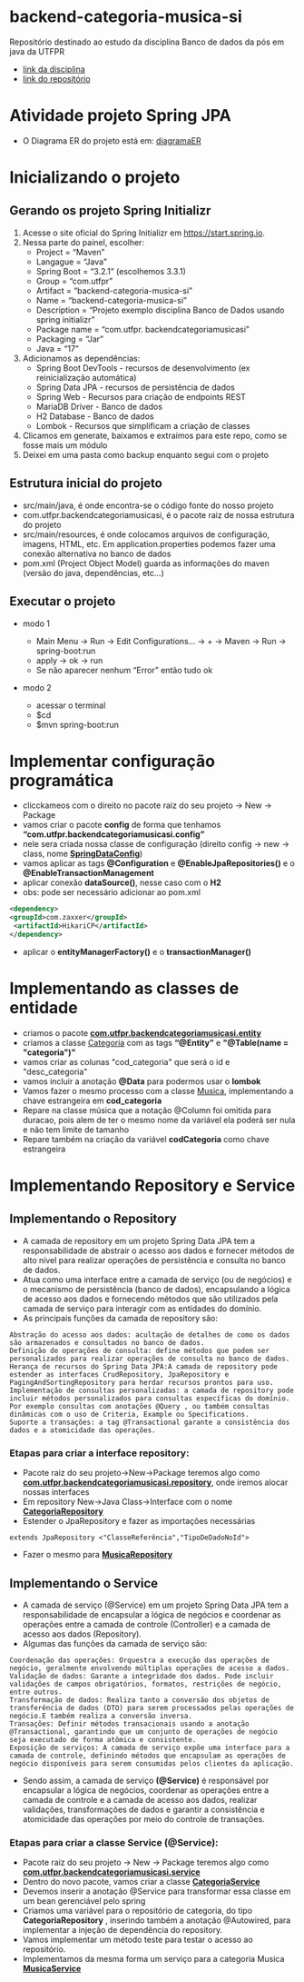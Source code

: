 # backend-categoria-musica-si
Repositório destinado ao estudo da disciplina Banco de dados da pós em java da UTFPR
- [link da disciplina](https://github.com/Cyber-Barbarian/estudo-java-utfpr-rafael)
- [link do repositório](https://github.com/Cyber-Barbarian/backend-categoria-musica-si)

# Atividade projeto Spring JPA
- O Diagrama ER do projeto está em: [diagramaER](src/main/resources/static/diagrama_ER.png)
 
# Inicializando o projeto
## Gerando os projeto Spring Initializr

1. Acesse o site oficial do Spring Initializr em https://start.spring.io.
2. Nessa parte do painel, escolher:
    - Project = “Maven”
    - Langague = “Java”
    - Spring Boot = “3.2.1” (escolhemos 3.3.1)
    - Group = “com.utfpr”
    - Artifact = “backend-categoria-musica-si”
    - Name = “backend-categoria-musica-si”
    - Description = “Projeto exemplo disciplina Banco de Dados usando spring initializr”
    - Package name = “com.utfpr. backendcategoriamusicasi”
    - Packaging = “Jar”
    - Java = “17”
3. Adicionamos as dependências:
    - Spring Boot DevTools - recursos de desenvolvimento (ex reinicialização automática)
    - Spring Data JPA - recursos de persistência de dados
    - Spring Web - Recursos para criação de endpoints REST
    - MariaDB Driver - Banco de dados
    - H2 Database - Banco de dados
    - Lombok - Recursos que simplificam a criação de classes
4. Clicamos em generate, baixamos e extraímos para este repo, como se fosse mais um módulo
5. Deixei em uma pasta como backup enquanto segui com o projeto

## Estrutura inicial do projeto

- src/main/java, é onde encontra-se o código fonte do nosso projeto
- com.utfpr.backendcategoriamusicasi, é o pacote raiz de nossa estrutura do projeto
- src/main/resources, é onde colocamos arquivos de configuração, imagens, HTML, etc. Em application.properties podemos fazer uma conexão alternativa no banco de dados
- pom.xml (Project Object Model) guarda as  informações do maven (versão do java, dependências, etc...)

## Executar o projeto
 - modo 1
   - Main Menu -> Run -> Edit Configurations... -> + -> Maven -> Run -> spring-boot:run
   - apply -> ok -> run
   - Se não aparecer nenhum “Error” então tudo ok

- modo 2
   - acessar o terminal
   - $cd <path dir>
   - $mvn spring-boot:run
  
# Implementar configuração programática
- clicckameos com o direito no pacote raiz do seu projeto -> New -> Package
- vamos criar o pacote **config** de forma que tenhamos **“com.utfpr.backendcategoriamusicasi.config”**
- nele sera criada nossa classe de configuração (direito config -> new -> class, nome [**SpringDataConfig**](src/main/java/com/utfpr/backendcategoriamusicasi/config/SpringDataConfig.java))
- vamos aplicar as tags **@Configuration** e **@EnableJpaRepositories(<path>)** e o **@EnableTransactionManagement**
- aplicar  conexão **dataSource()**, nesse caso com o **H2**
- obs: pode ser necessário adicionar ao pom.xml
```xml
<dependency>
<groupId>com.zaxxer</groupId>
 <artifactId>HikariCP</artifactId>
</dependency>
```
- aplicar o **entityManagerFactory()** e o **transactionManager()**

# Implementando as classes de entidade
- criamos o pacote [**com.utfpr.backendcategoriamusicasi.entity**](src/main/java/com/utfpr/backendcategoriamusicasi/entity)
- criamos a classe  [Categoria](src/main/java/com/utfpr/backendcategoriamusicasi/entity/Categoria.java) com as tags **“@Entity”** e **"@Table(name = "categoria")"**
- vamos criar as colunas "cod_categoria" que será o id e "desc_categoria"
- vamos incluir a anotação **@Data** para podermos usar o **lombok**
- Vamos fazer o mesmo processo com a classe [Musica](src/main/java/com/utfpr/backendcategoriamusicasi/entity/Musica.java), implementando a chave estrangeira em **cod_categoria**
- Repare na classe música que a notação @Column foi omitida para duracao, pois alem de ter o mesmo nome da variável ela poderá ser nula e não tem limite de tamanho
- Repare também na criação da variável **codCategoria** como chave estrangeira

# Implementando Repository e Service
## Implementando o Repository
- A camada de repository em um projeto Spring Data JPA tem a responsabilidade de abstrair o acesso aos dados e fornecer métodos de alto nível para realizar operações de persistência e consulta no banco de dados.
- Atua como uma interface entre a camada de serviço (ou de negócios) e o mecanismo de persistência (banco de dados), encapsulando a lógica de acesso aos dados e fornecendo métodos que são utilizados pela camada de serviço para interagir com as entidades do domínio.
- As principais funções da camada de repository são:
```
Abstração do acesso aos dados: acultação de detalhes de como os dados são armazenados e consultados no banco de dados. 
Definição de operações de consulta: define métodos que podem ser personalizados para realizar operações de consulta no banco de dados. 
Herança de recursos do Spring Data JPA:A camada de repository pode estender as interfaces CrudRepository, JpaRepository e PagingAndSortingRepository para herdar recursos prontos para uso.
Implementação de consultas personalizadas: a camada de repository pode incluir métodos personalizados para consultas específicas do domínio. Por exemplo consultas com anotações @Query , ou também consultas dinâmicas com o uso de Criteria, Example ou Specifications.
Suporte a transações: a tag @Transactional garante a consistência dos dados e a atomicidade das operações.
```
### Etapas para criar a interface repository:
- Pacote raiz do seu projeto->New->Package teremos algo como [**com.utfpr.backendcategoriamusicasi.repository**](src/main/java/com/utfpr/backendcategoriamusicasi/repository), onde iremos alocar nossas interfaces
- Em repository New->Java Class->Interface com o nome [**CategoriaRepository**](src/main/java/com/utfpr/backendcategoriamusicasi/repository/CategoriaRepository.java)
- Estender o JpaRepository e fazer as importações necessárias
```
extends JpaRepository <"ClasseReferência","TipoDeDadoNoId">
```
- Fazer o mesmo para [**MusicaRepository**](src/main/java/com/utfpr/backendcategoriamusicasi/repository/MusicaRepository.java)

## Implementando o Service
- A camada de serviço (@Service) em um projeto Spring Data JPA tem a responsabilidade de encapsular a lógica de negócios e coordenar as operações entre a camada de controle (Controller) e a camada de acesso aos dados (Repository).
- Algumas das funções da camada de serviço são:
```
Coordenação das operações: Orquestra a execução das operações de negócio, geralmente envolvendo múltiplas operações de acesso a dados.
Validação de dados: Garante a integridade dos dados. Pode incluir validações de campos obrigatórios, formatos, restrições de negócio, entre outros.
Transformação de dados: Realiza tanto a conversão dos objetos de transferência de dados (DTO) para serem processados pelas operações de negócio.E também realiza a conversão inversa.
Transações: Definir métodos transacionais usando a anotação @Transactional, garantindo que um conjunto de operações de negócio seja executado de forma atômica e consistente.
Exposição de serviços: A camada de serviço expõe uma interface para a camada de controle, definindo métodos que encapsulam as operações de negócio disponíveis para serem consumidas pelos clientes da aplicação.
```
- Sendo assim, a camada de serviço **(@Service)** é responsável por encapsular a lógica de negócios, coordenar as operações entre a camada de controle e a camada de acesso aos dados, realizar validações, transformações de dados e garantir a consistência e atomicidade das operações por meio do controle de transações.

### Etapas para criar a classe Service (@Service):
- Pacote raiz do seu projeto -> New -> Package teremos algo como [**com.utfpr.backendcategoriamusicasi.service**](src/main/java/com/utfpr/backendcategoriamusicasi/service)
- Dentro do novo pacote, vamos criar a classe [**CategoriaService**](src/main/java/com/utfpr/backendcategoriamusicasi/service/CategoriaService.java)
- Devemos inserir a anotação @Service para transformar essa classe em um bean gerenciável pelo spring
- Criamos uma variável para o repositório de categoria, do tipo **CategoriaRepository** , inserindo também a anotação @Autowired, para implementar a injeção de dependência do repository.
- Vamos implementar um método teste para testar o acesso ao repositório.
- Implementamos da mesma forma um serviço para a categoria Musica [**MusicaService**](src/main/java/com/utfpr/backendcategoriamusicasi/service/MusicaService.java)
